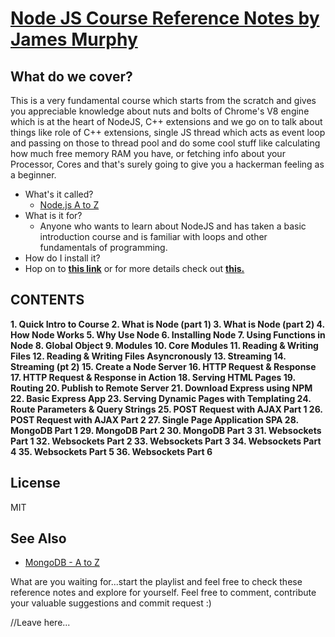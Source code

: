 # [Node JS Course Reference Notes by James Murphy](https://www.youtube.com/playlist?list=PLatXnLy-YGQexU9sktggQbw7tq815yGbR)


## What do we cover?

This is a very fundamental course which starts from the scratch and gives you appreciable knowledge about nuts and bolts of Chrome's V8
engine which is at the heart of NodeJS, C++ extensions and we go on to talk about things like role of C++ extensions, single JS thread
which acts as event loop and passing on those to thread pool and do some cool stuff like calculating how much free memory RAM you have, 
or fetching info about your Processor, Cores and that's surely going to give you a hackerman feeling as a beginner. 

- What's it called?
	- [Node.js A to Z](https://www.youtube.com/playlist?list=PLatXnLy-YGQexU9sktggQbw7tq815yGbR) 
- What is it for?
	- Anyone who wants to learn about NodeJS and has taken a basic introduction course and is familiar with loops and other fundamentals of programming.
- How do I install it?
-  Hop on to **[this link](https://nodejs.org/en/download/)** or for more details check out [**this.**](https://github.com/AnmolTomer/nodejs_murphy/blob/master/06.%20install_nodejs.txt)

## CONTENTS

**1. Quick Intro to Course
2. What is Node (part 1)
3. What is Node (part 2)
4. How Node Works
5. Why Use Node
6. Installing Node
7. Using Functions in Node
8. Global Object
9. Modules
10. Core Modules 
11. Reading & Writing Files
12. Reading & Writing Files Asyncronously
13. Streaming
14. Streaming (pt 2)
15. Create a Node Server
16. HTTP Request & Response
17. HTTP Request & Response in Action
18. Serving HTML Pages
19. Routing
20. Publish to Remote Server
21. Download Express using NPM
22. Basic Express App
23. Serving Dynamic Pages with Templating
24. Route Parameters & Query Strings
25. POST Request with AJAX Part 1
26. POST Request with AJAX Part 2
27. Single Page Application SPA
28. MongoDB Part 1
29. MongoDB Part 2
30. MongoDB Part 3
31. Websockets Part 1
32. Websockets Part 2
33. Websockets Part 3
34. Websockets Part 4
35. Websockets Part 5
36. Websockets Part 6**

## License

MIT

## See Also

- [MongoDB - A to Z](https://www.youtube.com/watch?v=ik7atrKTdUY&list=PLatXnLy-YGQfJRPy0w00eBXsU25mEgML1)

What are you waiting for...start the playlist and feel free to check these reference notes and explore for yourself. 
Feel free to comment, contribute your valuable suggestions and commit request :)

//Leave here...
